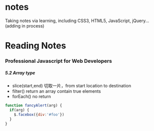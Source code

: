 # notes
Taking notes via learning, including CSS3, HTML5, JavaScript, jQuery...(adding in process)

# Reading Notes
### Professional Javascript for Web Developers

##### 5.2 Array type
* slice(start,end)  切取一片，from start location to destination
* filter() return an array contain true elements
* forEach() no return

```javascript
function fancyAlert(arg) {
  if(arg) {
    $.facebox({div:'#foo'})
  }
}
```
